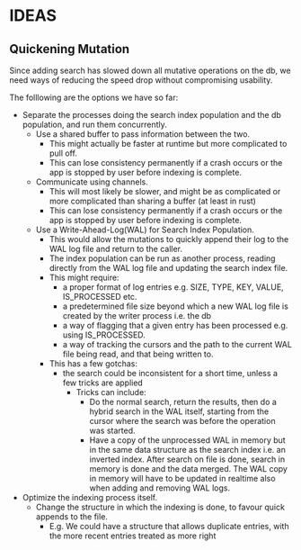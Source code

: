 # IDEAS

## Quickening Mutation

Since adding search has slowed down all mutative operations on the db, we need ways of reducing the speed drop without
compromising usability.

The folllowing are the options we have so far:

- Separate the processes doing the search index population and the db population, and run them concurrently.
    - Use a shared buffer to pass information between the two.
        - This might actually be faster at runtime but more complicated to pull off.
        - This can lose consistency permanently if a crash occurs or the app is stopped by user before indexing is
          complete.
    - Communicate using channels.
        - This will most likely be slower, and might be as complicated or more complicated than sharing a buffer (at
          least in rust)
        - This can lose consistency permanently if a crash occurs or the app is stopped by user before indexing is
          complete.
    - Use a Write-Ahead-Log(WAL) for Search Index Population.
        - This would allow the mutations to quickly append their log to the WAL log file and return to the caller.
        - The index population can be run as another process, reading directly from the WAL log file and updating the
          search index file.
        - This might require:
            - a proper format of log entries e.g. SIZE, TYPE, KEY, VALUE, IS_PROCESSED etc.
            - a predetermined file size beyond which a new WAL log file is created by the writer process i.e. the db
            - a way of flagging that a given entry has been processed e.g. using IS_PROCESSED.
            - a way of tracking the cursors and the path to the current WAL file being read, and that being written to.
        - This has a few gotchas:
            - the search could be inconsistent for a short time, unless a few tricks are applied
                - Tricks can include:
                    - Do the normal search, return the results, then do a hybrid search in the WAL itself, starting from
                      the cursor where the search was before the operation was started.
                    - Have a copy of the unprocessed WAL in memory but in the same data structure as the search index
                      i.e. an inverted index. After search on file is done, search in memory is done and the data
                      merged. The WAL copy in memory will have to be updated in realtime also when adding and removing
                      WAL logs.
- Optimize the indexing process itself.
    - Change the structure in which the indexing is done, to favour quick appends to the file.
        - E.g. We could have a structure that allows duplicate entries, with the more recent entries treated as more
          right